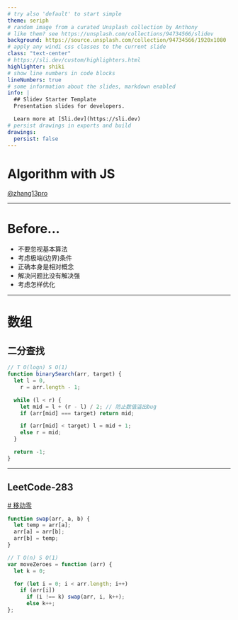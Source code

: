 ```yaml
---
# try also 'default' to start simple
theme: seriph
# random image from a curated Unsplash collection by Anthony
# like them? see https://unsplash.com/collections/94734566/slidev
background: https://source.unsplash.com/collection/94734566/1920x1080
# apply any windi css classes to the current slide
class: "text-center"
# https://sli.dev/custom/highlighters.html
highlighter: shiki
# show line numbers in code blocks
lineNumbers: true
# some information about the slides, markdown enabled
info: |
  ## Slidev Starter Template
  Presentation slides for developers.

  Learn more at [Sli.dev](https://sli.dev)
# persist drawings in exports and build
drawings:
  persist: false
---
```


# Algorithm with JS

[@zhang13pro](https://github.com/zhang13pro)

---

# Before...

- 不要忽视基本算法
- 考虑极端(边界)条件
- 正确本身是相对概念
- 解决问题比没有解决强
- 考虑怎样优化

 <!-- 正确本身是相对概念，空间换时间、预处理信息（排序）、瓶颈处寻找答案 -->

---

# 数组

## 二分查找

```js
// T O(logn) S O(1)
function binarySearch(arr, target) {
  let l = 0,
    r = arr.length - 1;

  while (l < r) {
    let mid = l + (r - l) / 2; // 防止数值溢出bug
    if (arr[mid] === target) return mid;

    if (arr[mid] < target) l = mid + 1;
    else r = mid;
  }

  return -1;
}
```

---

## LeetCode-283

[# 移动零](https://leetcode-cn.com/problems/move-zeroes/)

```js
function swap(arr, a, b) {
  let temp = arr[a];
  arr[a] = arr[b];
  arr[b] = temp;
}
```

```js
// T O(n) S O(1)
var moveZeroes = function (arr) {
  let k = 0;

  for (let i = 0; i < arr.length; i++)
    if (arr[i])
      if (i !== k) swap(arr, i, k++);
      else k++;
};
```

<!-- swap函数方便复用，还必须得传入数组参数 -->
